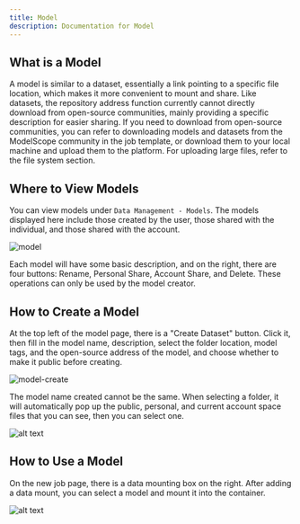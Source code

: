 ```yaml
---
title: Model
description: Documentation for Model
---
```


## What is a Model

A model is similar to a dataset, essentially a link pointing to a specific file location, which makes it more convenient to mount and share. Like datasets, the repository address function currently cannot directly download from open-source communities, mainly providing a specific description for easier sharing. If you need to download from open-source communities, you can refer to downloading models and datasets from the ModelScope community in the job template, or download them to your local machine and upload them to the platform. For uploading large files, refer to the file system section.

## Where to View Models

You can view models under `Data Management - Models`. The models displayed here include those created by the user, those shared with the individual, and those shared with the account.

![model](./img/model.webp)

Each model will have some basic description, and on the right, there are four buttons: Rename, Personal Share, Account Share, and Delete. These operations can only be used by the model creator.

## How to Create a Model

At the top left of the model page, there is a "Create Dataset" button. Click it, then fill in the model name, description, select the folder location, model tags, and the open-source address of the model, and choose whether to make it public before creating.

![model-create](./img/model-create.webp)

The model name created cannot be the same. When selecting a folder, it will automatically pop up the public, personal, and current account space files that you can see, then you can select one.

![alt text](./img/select-file.webp)

## How to Use a Model

On the new job page, there is a data mounting box on the right. After adding a data mount, you can select a model and mount it into the container.

![alt text](./img/mount.webp)